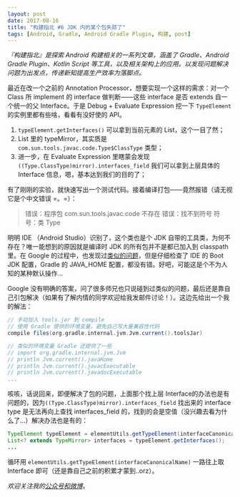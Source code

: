 ```yaml
---
layout: post
date: 2017-08-16
title: "构建指北 #6 JDK 内的某个包失踪了"
tags: [Android, Gradle, Android Gradle Plugin, 构建, post]
---
```


*『构建指北』是探索 Android 构建相关的一系列文章，涵盖了 Gradle、Android Gradle Plugin、Kotlin Script 等工具，以及相关架构上的应用。以发现问题解决问题为出发点，传递新知提高生产效率为落脚点。*

最近在改一个之前的 Annotation Processor，想要实现一个这样的需求：对一个 Class 所 implement 的 interface 做判断——这些 interface 是否 extends 自一个统一的父 Interface。于是 Debug + Evaluate Expression 挖一下 `TypeElement` 的实例里都有些啥，看看有没好使的 API。

<!--more-->

1. `typeElement.getInterfaces()` 可以拿到当前元素的 List<TypeMirror>，这个一目了然；
2. List 里的 typeMirror，其实质是 `com.sun.tools.javac.code.Type$ClassType` 类型；
3. 进一步，在 Evaluate Expression 里瞎蒙会发现 `((Type.ClassType)mirror).interfaces_field` 我们可以拿到上层具体的 Interface 信息，嗯，基本达到我们的目的了；

有了刚刚的实验，就快速写出一个测试代码。接着编译打包——竟然报错（请无视它是个中文错误 =。=）：

> 错误：程序包 com.sun.tools.javac.code 不存在
> 错误：找不到符号
> 符号：类 Type

明明 IDE （Android Studio）识别了，这个类也是个 JDK 自带的工具类，为何不存在？唯一能想到的原因就是编译时 JDK 的所有包并不是都已加入到 classpath 里。在 Google 的过程中，也发现过[类似的问题](https://stackoverflow.com/questions/10314904/no-com-sun-tools-javac-in-jdk7)，但是仔细检查了 IDE 的 Boot JDK 配置，Gradle 的 JAVA_HOME 配置，都没有错。好吧，可能这是个不为人知的某种默认操作...

Google 没有明确的答案，问了很多师兄也只说碰到过类似的问题，最后还是靠自己引包解决（如果有了解内情的同学欢迎给我发邮件讨论！）。这边先给出一个我的解法：

``` gradle
// 手动加入 tools.jar 到 compile
// 使用 Gradle 提供的环境变量，避免自己写大量兼容性代码
compile files(org.gradle.internal.jvm.Jvm.current().toolsJar)

// 类似的环境变量 Gradle 还提供了一些
// import org.gradle.internal.jvm.Jvm
// println Jvm.current().javaHome
// println Jvm.current().javacExecutable
// println Jvm.current().javadocExecutable
...
```

咳咳，话说回来，即便解决了包的问题，上面那个找上层 Interface的办法也是有问题的，因为`((Type.ClassType)mirror).interfaces_field`  找出来的 interface type 是无法再向上查找 interfaces_field 的，找到的会是空值（没兴趣去看为什么了...）解决办法也是有的：

``` java
TypeElement typeElement = elementUtils.getTypeElement(interfaceCanonicalName);
List<? extends TypeMirror> interfaces = typeElement.getInterfaces();
...
```

循环用 `elementUtils.getTypeElement(interfaceCanonicalName)` 一路往上取 Interface 即可（还是靠自己之前的积累才蒙到..orz）。



*欢迎关注我的[公众号和微博](/about)。*